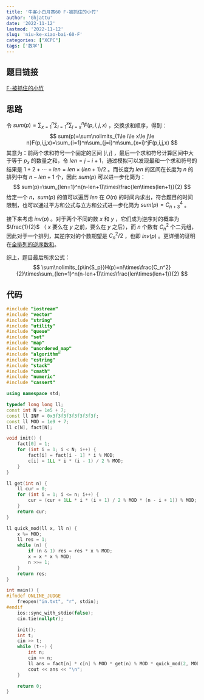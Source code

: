 ```yaml
---
title: '牛客小白月赛60 F-被抓住的小竹'
author: 'Ghjattu'
date: '2022-11-12'
lastmod: '2022-11-12'
slug: 'niu-ke-xiao-bai-60-F'
categories: ["XCPC"]
tags: ['数学']
---
```




## 题目链接

[F-被抓住的小竹](https://ac.nowcoder.com/acm/contest/45670/F)

## 思路

令 $sum(p)=\sum\nolimits_{x=1}^n\sum\nolimits_{i=1}^x\sum\nolimits_{j=x}^nF(p,i,j,x)$ ，交换求和顺序，得到：
$$
sum(p)=\sum\nolimits_{1\le i\le x\le j\le n}F(p,i,j,x)=\sum_{i=1}^n\sum_{j=i}^n\sum_{x=i}^jF(p,i,j,x)
$$
其意为：前两个求和符号一个固定的区间 $[i,j]$ ，最后一个求和符号计算区间中大于等于 $p_x$ 的数量之和，令 $len=j-i+1$，通过模拟可以发现最和一个求和符号的结果是 $1+2+\cdots+len=len\times(len+1)/2$ 。而长度为 $len$ 的区间在长度为 $n$ 的排列中有 $n-len+1$ 个，因此 $sum(p)$ 可以进一步化简为：
$$
sum(p)=\sum_{len=1}^n(n-len+1)\times\frac{len\times(len+1)}{2}
$$
给定一个 $n$，$sum(p)$ 的值可以遍历 $len$ 在 $O(n)$ 的时间内求出，符合题目的时间限制，也可以通过平方和公式与立方和公式进一步化简为 $sum(p)=C_{n+3}^4$ 。

接下来考虑 $inv(p)$ 。对于两个不同的数 $x$ 和 $y$ ，它们成为逆序对的概率为 $\frac{1}{2}$ （ $x$ 要么在 $y$ 之前，要么在 $y$ 之后），而 $n$ 个数有 $C_{n}^2$ 个二元组，因此对于一个排列，其逆序对的个数期望是 $C_n^2/2$ ，也即 $inv(p)$ 。更详细的证明在[全排列的逆序数和](https://blog.csdn.net/qq_43520313/article/details/108464231)。

综上，题目最后所求公式：
$$
\sum\nolimits_{p\in{S_p}}H(p)=n!\times\frac{C_n^2}{2}\times\sum_{len=1}^n(n-len+1)\times\frac{len\times(len+1)}{2}
$$

## 代码

```cpp
#include "iostream"
#include "vector"
#include "string"
#include "utility"
#include "queue"
#include "set"
#include "map"
#include "unordered_map"
#include "algorithm"
#include "cstring"
#include "stack"
#include "cmath"
#include "numeric"
#include "cassert"

using namespace std;

typedef long long ll;
const int N = 1e5 + 7;
const ll INF = 0x3f3f3f3f3f3f3f3f;
const ll MOD = 1e9 + 7;
ll c[N], fact[N];

void init() {
    fact[0] = 1;
    for (int i = 1; i < N; i++) {
        fact[i] = fact[i - 1] * i % MOD;
        c[i] = 1LL * i * (i - 1) / 2 % MOD;
    }
}

ll get(int n) {
    ll cur = 0;
    for (int i = 1; i <= n; i++) {
        cur = (cur + 1LL * i * (i + 1) / 2 % MOD * (n - i + 1)) % MOD;
    }
    return cur;
}

ll quick_mod(ll x, ll n) {
    x %= MOD;
    ll res = 1;
    while (n) {
        if (n & 1) res = res * x % MOD;
        x = x * x % MOD;
        n >>= 1;
    }
    return res;
}

int main() {
#ifndef ONLINE_JUDGE
    freopen("in.txt", "r", stdin);
#endif
    ios::sync_with_stdio(false);
    cin.tie(nullptr);

    init();
    int t;
    cin >> t;
    while (t--) {
        int n;
        cin >> n;
        ll ans = fact[n] * c[n] % MOD * get(n) % MOD * quick_mod(2, MOD - 2) % MOD;
        cout << ans << "\n";
    }

    return 0;
}
```

